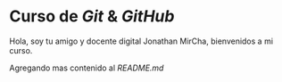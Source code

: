 # Curso de _Git_ & _GitHub_

Hola, soy tu amigo y docente digital Jonathan MirCha, bienvenidos a mi curso.

Agregando mas contenido al _README.md_
